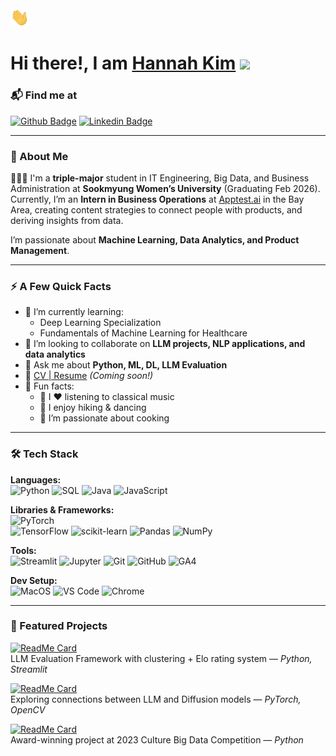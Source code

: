 <img width="30px" src="https://raw.githubusercontent.com/ABSphreak/ABSphreak/master/gifs/Hi.gif">
<h1>Hi there!, I am <a href="https://github.com/Hannah1011">Hannah Kim</a> <img height="30px" src="https://emojis.slackmojis.com/emojis/images/1531849430/4246/blob-sunglasses.gif?1531849430"></h1>


### 📬 Find me at
[![Github Badge](http://img.shields.io/badge/-Github-black?style=flat-square&logo=github&link=https://github.com/Hannah1011)](https://github.com/Hannah1011) 
[![Linkedin Badge](https://img.shields.io/badge/-LinkedIn-blue?style=flat-square&logo=Linkedin&logoColor=white&link=https://www.linkedin.com/in/hannahkim1011/)](https://www.linkedin.com/in/hannahkim1011/)

---

### 🌟 About Me
👩🏻‍💻 I'm a **triple-major** student in IT Engineering, Big Data, and Business Administration at **Sookmyung Women’s University** (Graduating Feb 2026).  
Currently, I’m an **Intern in Business Operations** at [Apptest.ai](https://apptest.ai/) in the Bay Area, creating content strategies to connect people with products, and deriving insights from data. 

I’m passionate about **Machine Learning, Data Analytics, and Product Management**.

---

### ⚡️ A Few Quick Facts
- 🔭 I’m currently learning:
  - Deep Learning Specialization
  - Fundamentals of Machine Learning for Healthcare
- 🤝 I’m looking to collaborate on **LLM projects, NLP applications, and data analytics**
- 💬 Ask me about **Python, ML, DL, LLM Evaluation**
- 📄 [CV | Resume](_link_to_resume_pdf_here_) *(Coming soon!)*
- 🎯 Fun facts:
  - 🎵 I ❤️ listening to classical music  
  - 🥾 I enjoy hiking & dancing  
  - 🍳 I’m passionate about cooking

---

### 🛠 Tech Stack
**Languages:**  
![Python](https://img.shields.io/badge/Python-3776AB?style=flat&logo=python&logoColor=white)
![SQL](https://img.shields.io/badge/SQL-336791?style=flat&logo=postgresql&logoColor=white)
![Java](https://img.shields.io/badge/Java-007396?style=flat&logo=java&logoColor=white)
![JavaScript](https://img.shields.io/badge/JavaScript-F7DF1E?style=flat&logo=javascript&logoColor=black)

**Libraries & Frameworks:**  
![PyTorch](https://img.shields.io/badge/PyTorch-EE4C2C?style=flat&logo=pytorch&logoColor=white)   
![TensorFlow](https://img.shields.io/badge/TensorFlow-FF6F00?style=flat&logo=tensorflow&logoColor=white)
![scikit-learn](https://img.shields.io/badge/scikit--learn-F7931E?style=flat&logo=scikit-learn&logoColor=white)
![Pandas](https://img.shields.io/badge/Pandas-150458?style=flat&logo=pandas&logoColor=white)
![NumPy](https://img.shields.io/badge/NumPy-013243?style=flat&logo=numpy&logoColor=white)

**Tools:**  
![Streamlit](https://img.shields.io/badge/Streamlit-FF4B4B?style=flat&logo=streamlit&logoColor=white)
![Jupyter](https://img.shields.io/badge/Jupyter-F37626?style=flat&logo=jupyter&logoColor=white)
![Git](https://img.shields.io/badge/Git-F05032?style=flat&logo=git&logoColor=white)
![GitHub](https://img.shields.io/badge/GitHub-181717?style=flat&logo=github)
![GA4](https://img.shields.io/badge/Google%20Analytics-E37400?style=flat&logo=google-analytics&logoColor=white)

**Dev Setup:**  
![MacOS](https://img.shields.io/badge/Mac%20OS-000000?style=flat&logo=apple&logoColor=white)
![VS Code](https://img.shields.io/badge/VS%20Code-007ACC?style=flat&logo=visual-studio-code&logoColor=white)
![Chrome](https://img.shields.io/badge/Chrome-4285F4?style=flat&logo=google-chrome&logoColor=white)

---

### 🚀 Featured Projects
[![ReadMe Card](https://github-readme-stats.vercel.app/api/pin/?username=Hannah1011&repo=streamlit-elo-dashboard&theme=react)](https://github.com/Hannah1011/streamlit-elo-dashboard)  
LLM Evaluation Framework with clustering + Elo rating system — *Python, Streamlit*

[![ReadMe Card](https://github-readme-stats.vercel.app/api/pin/?username=Hannah1011&repo=2024DL_LLM-to-Diffusion&theme=react)](https://github.com/Hannah1011/2024DL_LLM-to-Diffusion)  
Exploring connections between LLM and Diffusion models — *PyTorch, OpenCV*

[![ReadMe Card](https://github-readme-stats.vercel.app/api/pin/?username=Hannah1011&repo=2023_Culture_Big-Data&theme=react)](https://github.com/Hannah1011/2023_Culture_Big-Data)  
Award-winning project at 2023 Culture Big Data Competition — *Python*

